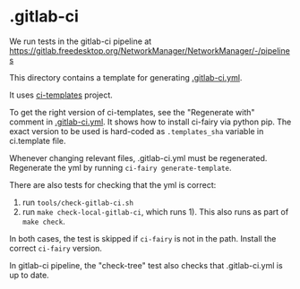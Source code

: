 .gitlab-ci
==========

We run tests in the gitlab-ci pipeline at
https://gitlab.freedesktop.org/NetworkManager/NetworkManager/-/pipelines

This directory contains a template for generating [.gitlab-ci.yml](../.gitlab-ci.yml).

It uses [ci-templates](https://gitlab.freedesktop.org/freedesktop/ci-templates/) project.

To get the right version of ci-templates, see the "Regenerate with" comment in
[.gitlab-ci.yml](../.gitlab-ci.yml).  It shows how to install ci-fairy via
python pip.  The exact version to be used is hard-coded as `.templates_sha`
variable in ci.template file.

Whenever changing relevant files, .gitlab-ci.yml must be regenerated.
Regenerate the yml by running `ci-fairy generate-template`.

There are also tests for checking that the yml is correct:

1) run `tools/check-gitlab-ci.sh`
2) run `make check-local-gitlab-ci`, which runs 1). This also
  runs as part of `make check`.

In both cases, the test is skipped if `ci-fairy` is not in the path.
Install the correct `ci-fairy` version.

In gitlab-ci pipeline, the "check-tree" test also checks that .gitlab-ci.yml
is up to date.
